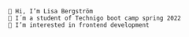    👋 Hi, I’m Lisa Bergström
    🌱 I´m a student of Technigo boot camp spring 2022
    👀 I’m interested in frontend development 


